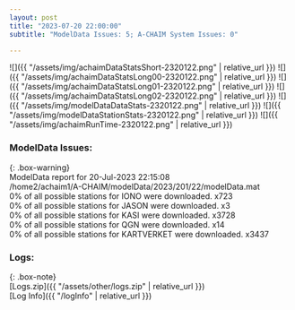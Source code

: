 ```yaml
---
layout: post
title: "2023-07-20 22:00:00"
subtitle: "ModelData Issues: 5; A-CHAIM System Issues: 0"

---
```


![]({{ "/assets/img/achaimDataStatsShort-2320122.png" | relative_url }})
![]({{ "/assets/img/achaimDataStatsLong00-2320122.png" | relative_url }})
![]({{ "/assets/img/achaimDataStatsLong01-2320122.png" | relative_url }})
![]({{ "/assets/img/achaimDataStatsLong02-2320122.png" | relative_url }})
![]({{ "/assets/img/modelDataDataStats-2320122.png" | relative_url }})
![]({{ "/assets/img/modelDataStationStats-2320122.png" | relative_url }})
![]({{ "/assets/img/achaimRunTime-2320122.png" | relative_url }})


### ModelData Issues:  
  
{: .box-warning}  
 ModelData report for 20-Jul-2023 22:15:08   
 /home2/achaim1/A-CHAIM/modelData/2023/201/22/modelData.mat   
 0% of all possible stations for IONO were downloaded. x723   
 0% of all possible stations for JASON were downloaded. x3   
 0% of all possible stations for KASI were downloaded. x3728   
 0% of all possible stations for QGN were downloaded. x14   
 0% of all possible stations for KARTVERKET were downloaded. x3437   
  


### Logs:  
  
{: .box-note}  
[Logs.zip]({{ "/assets/other/logs.zip" | relative_url }})  
[Log Info]({{ "/logInfo" | relative_url }})  
